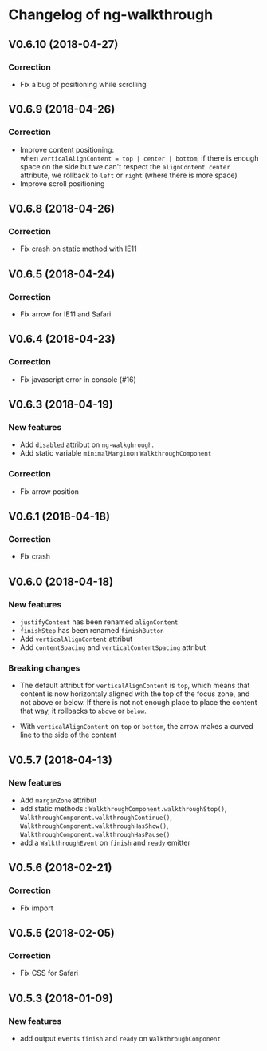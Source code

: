# Changelog of ng-walkthrough

## V0.6.10 (2018-04-27)

### Correction

- Fix a bug of positioning while scrolling

## V0.6.9 (2018-04-26)

### Correction

- Improve content positioning:  
when `verticalAlignContent = top | center | bottom`, if there is enough space on the side but we can't respect the `alignContent center` attribute, we rollback to `left` or `right` (where there is more space)
- Improve scroll positioning

## V0.6.8 (2018-04-26)

### Correction

- Fix crash on static method with IE11 

## V0.6.5 (2018-04-24)

### Correction

- Fix arrow for IE11 and Safari

## V0.6.4 (2018-04-23)

### Correction

- Fix javascript error in console (#16)

## V0.6.3 (2018-04-19)

### New features

- Add `disabled` attribut on `ng-walkghrough`.
- Add static variable `minimalMargin`on `WalkthroughComponent`

### Correction

- Fix arrow position

## V0.6.1 (2018-04-18)

### Correction

- Fix crash

## V0.6.0 (2018-04-18)

### New features

- `justifyContent` has been renamed `alignContent`
- `finishStep` has been renamed `finishButton`
- Add `verticalAlignContent` attribut
- Add `contentSpacing` and `verticalContentSpacing` attribut

### Breaking changes

- The default attribut for `verticalAlignContent` is `top`,
which means that content is now horizontaly aligned with the top of the focus zone, and not above or below.
If there is not not enough place to place the content that way, it rollbacks to `above` or `below`.

- With `verticalAlignContent` on `top` or `bottom`, the arrow makes a curved line to the side of the content

## V0.5.7 (2018-04-13)

### New features

- Add `marginZone` attribut
- add static methods : `WalkthroughComponent.walkthroughStop()`, `WalkthroughComponent.walkthroughContinue()`, `WalkthroughComponent.walkthroughHasShow()`, `WalkthroughComponent.walkthroughHasPause()`
- add a `WalkthroughEvent` on `finish` and `ready` emitter

## V0.5.6 (2018-02-21)

### Correction

- Fix import

## V0.5.5 (2018-02-05)

### Correction

- Fix CSS for Safari

## V0.5.3 (2018-01-09)

### New features

- add output events `finish` and `ready` on `WalkthroughComponent`

